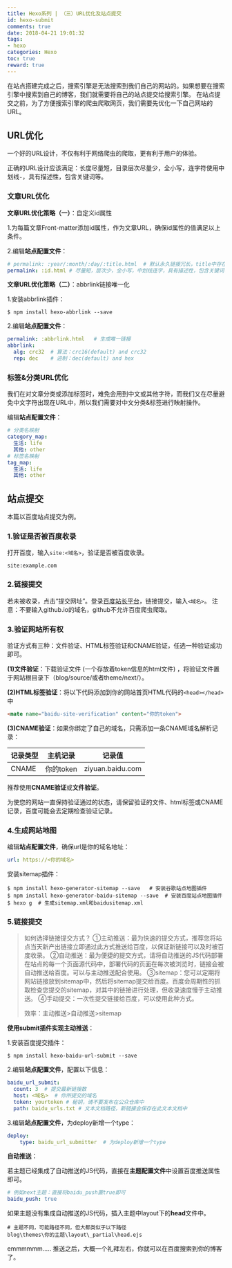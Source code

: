```yaml
---
title: Hexo系列 | （三）URL优化及站点提交
id: hexo-submit
comments: true
date: 2018-04-21 19:01:32
tags:
- hexo
categories: Hexo
toc: true
reward: true
---
```


<!--# Hexo系列 | （三）URL优化及站点提交-->

在站点搭建完成之后，搜索引擎是无法搜索到我们自己的网站的。如果想要在搜索引擎中搜索到自己的博客，我们就需要将自己的站点提交给搜索引擎。
在站点提交之前，为了方便搜索引擎的爬虫爬取网页，我们需要先优化一下自己网站的URL。

<!--more-->

## URL优化

一个好的URL设计，不仅有利于网络爬虫的爬取，更有利于用户的体验。

正确的URL设计应该满足：长度尽量短，目录层次尽量少，全小写，连字符使用中划线`-`，具有描述性，包含关键词等。

### 文章URL优化

**文章URL优化策略（一）**：自定义id属性

1.为每篇文章Front-matter添加id属性，作为文章URL，确保id属性的值满足以上条件。

2.编辑**站点配置文件**：

```yaml
# permalink: :year/:month/:day/:title.html  # 默认永久链接冗长，title中存在中文字符。
permalink: :id.html # 尽量短，层次少，全小写，中划线连字，具有描述性，包含关键词
```

**文章URL优化策略（二）**：abbrlink链接唯一化

1.安装abbrlink插件：

```shell
$ npm install hexo-abbrlink --save  
```

2.编辑**站点配置文件**：

```yaml
permalink: :abbrlink.html   # 生成唯一链接
abbrlink:
  alg: crc32  # 算法：crc16(default) and crc32
  rep: dec    # 进制：dec(default) and hex
```

### 标签&分类URL优化

我们在对文章分类或添加标签时，难免会用到中文或其他字符，而我们又在尽量避免中文字符出现在URL中，所以我们需要对中文分类&标签进行映射操作。

编辑**站点配置文件**：

```yaml
# 分类名映射
category_map:  
  生活: life
  其他: other
# 标签名映射
tag_map:
  生活: life
  其他: other
```

## 站点提交

本篇以百度站点提交为例。

### **1.验证是否被百度收录**

打开百度，输入`site:<域名>`，验证是否被百度收录。

```
site:example.com
```

### **2.链接提交**

若未被收录，点击“提交网址”。登录[百度站长平台](https://ziyuan.baidu.com/linksubmit/url)，链接提交，输入`<域名>`。
注意：不要输入github.io的域名，github不允许百度爬虫爬取。

### **3.验证网站所有权**

验证方式有三种：文件验证、HTML标签验证和CNAME验证，任选一种验证成功即可。

**(1)文件验证**：下载验证文件 (一个存放着token信息的html文件) ，将验证文件置于网站根目录下（blog/source/或者theme/next/）。

**(2)HTML标签验证**：将以下代码添加到你的网站首页HTML代码的`<head></head>`中

```html
<mate name="baidu-site-verification" content="你的token">
```

**(3)CNAME验证**：如果你绑定了自己的域名，只需添加一条CNAME域名解析记录：

| 记录类型 | 主机记录  | 记录值           |
| -------- | --------- | ---------------- |
| CNAME    | 你的token | ziyuan.baidu.com |

推荐使用**CNAME验证**或**文件验证**。

为使您的网站一直保持验证通过的状态，请保留验证的文件、html标签或CNAME记录，百度可能会去定期检查验证记录。

### **4.生成网站地图**

编辑**站点配置文件**，确保url是你的域名地址：

```yaml
url: https://<你的域名>
```

安装sitemap插件：

```shell
$ npm install hexo-generator-sitemap --save   # 安装谷歌站点地图插件
$ npm install hexo-generator-baidu-sitemap --save  # 安装百度站点地图插件
$ hexo g  # 生成sitemap.xml和baidusitemap.xml
```

### 5.链接提交

> 如何选择链接提交方式？
> ①主动推送：最为快速的提交方式，推荐您将站点当天新产出链接立即通过此方式推送给百度，以保证新链接可以及时被百度收录。
> ②自动推送：最为便捷的提交方式，请将自动推送的JS代码部署在站点的每一个页面源代码中，部署代码的页面在每次被浏览时，链接会被自动推送给百度。可以与主动推送配合使用。
> ③sitemap：您可以定期将网站链接放到sitemap中，然后将sitemap提交给百度。百度会周期性的抓取检查您提交的sitemap，对其中的链接进行处理，但收录速度慢于主动推送。
> ④手动提交：一次性提交链接给百度，可以使用此种方式。
>
> 效率：主动推送>自动推送>sitemap

**使用submit插件实现主动推送**：

1.安装百度提交插件：

```shell
$ npm install hexo-baidu-url-submit --save
```

2.编辑**站点配置文件**，配置以下信息：

```yaml
baidu_url_submit:
  count: 3  # 提交最新链接数
  host: <域名>  # 你所提交的域名
  token: yourtoken # 秘钥，请不要发布在公众仓库中
  path: baidu_urls.txt # 文本文档路径，新链接会保存在此文本文档中
```

3.编辑**站点配置文件**，为deploy新增一个type：

```yaml
deploy:
	type: baidu_url_submitter  # 为deploy新增一个type
```

**自动推送**：

若主题已经集成了自动推送的JS代码，直接在**主题配置文件**中设置百度推送属性即可。

```yaml
# 例如next主题：直接将baidu_push置true即可
baidu_push: true  
```

如果主题没有集成自动推送的JS代码，插入主题中layout下的**head**文件中。

```shell
# 主题不同，可能路径不同，但大都类似于以下路径
blog\themes\你的主题\layout\_partial\head.ejs
```



emmmmmm.....
推送之后，大概一个礼拜左右，你就可以在百度搜索到你的博客了。



